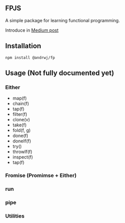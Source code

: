 ## FPJS

A simple package for learning functional programming.

Introduce in [Medium post](https://medium.com/@andrwj/either-implementation-that-is-throwable-and-catchable-5b0015f4b6e3)


## Installation

`npm install @andrwj/fp`


## Usage (Not fully documented yet)


### Either
  * map(f)
  * chain(f)
  * tap(f)
  * filter(f)
  * clone(v)
  * take(f)
  * fold(f, g)
  * done(f)
  * doneIf(f)
  * try()
  * throwIf(f)
  * inspect(f)
  * tap(f)

### Fromise (Promimse + Either)

### run
### pipe
### Utilities
